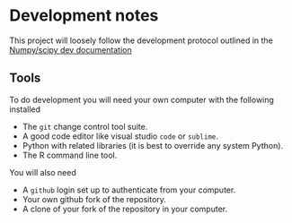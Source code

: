 # Development notes

This project will loosely follow the development protocol
outlined in the [Numpy/scipy dev documentation](http://docs.scipy.org/doc/numpy/dev/)

## Tools

To do development you will need your own computer with the following installed

- The `git` change control tool suite.
- A good code editor like visual studio `code` or `sublime`.
- Python with related libraries (it is best to override any system Python).
- The R command line tool.

You will also need

- A `github` login set up to authenticate from your computer.
- Your own github fork of the repository.
- A clone of your fork of the repository in your computer.

